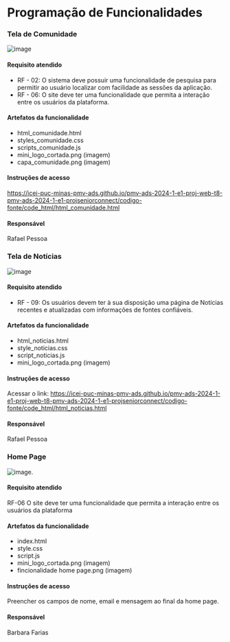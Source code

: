 # Programação de Funcionalidades

### Tela de Comunidade

![image](https://github.com/ICEI-PUC-Minas-PMV-ADS/pmv-ads-2024-1-e1-proj-web-t8-pmv-ads-2024-1-e1-projseniorconnect/assets/105830948/869cc78f-8f16-49e1-b25c-68cc1fe0b2de)

#### Requisito atendido

- RF - 02: O sistema deve possuir uma funcionalidade de pesquisa para permitir ao usuário localizar com facilidade as sessões da aplicação.
- RF - 06: O site deve ter uma funcionalidade que permita a interação entre os usuários da plataforma.

#### Artefatos da funcionalidade

- html_comunidade.html
- styles_comunidade.css
- scripts_comunidade.js
- mini_logo_cortada.png (imagem)
- capa_comunidade.png (imagem)

#### Instruções de acesso
https://icei-puc-minas-pmv-ads.github.io/pmv-ads-2024-1-e1-proj-web-t8-pmv-ads-2024-1-e1-projseniorconnect/codigo-fonte/code_html/html_comunidade.html

#### Responsável
Rafael Pessoa

### Tela de Notícias

![image](https://github.com/ICEI-PUC-Minas-PMV-ADS/pmv-ads-2024-1-e1-proj-web-t8-pmv-ads-2024-1-e1-projseniorconnect/assets/105830948/a36820ea-baf5-425a-b16f-31693fe077b6)

#### Requisito atendido

- RF - 09: Os usuários devem ter à sua disposição uma página de Notícias recentes e atualizadas com informações de fontes confiáveis.

#### Artefatos da funcionalidade

- html_noticias.html
- style_noticias.css
- script_noticias.js
- mini_logo_cortada.png (imagem)

#### Instruções de acesso
Acessar o link: https://icei-puc-minas-pmv-ads.github.io/pmv-ads-2024-1-e1-proj-web-t8-pmv-ads-2024-1-e1-projseniorconnect/codigo-fonte/code_html/html_noticias.html

#### Responsável
Rafael Pessoa






### Home Page
![image](https://github.com/ICEI-PUC-Minas-PMV-ADS/pmv-ads-2024-1-e1-proj-web-t8-pmv-ads-2024-1-e1-projseniorconnect/blob/main/codigo-fonte/paginaHome/funcionalidade%20home%20page.png).

#### Requisito atendido

RF-06	O site deve ter uma funcionalidade que permita a interação entre os usuários da plataforma


#### Artefatos da funcionalidade

- index.html
- style.css
- script.js
- mini_logo_cortada.png (imagem)
- fincionalidade home page.png (imagem)

#### Instruções de acesso

Preencher os campos de nome, email e mensagem ao final da home page.

#### Responsável
Barbara Farias 
